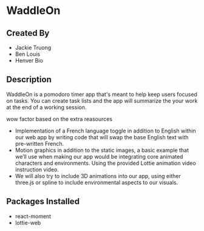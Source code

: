 # WaddleOn

## Created By
- Jackie Truong
- Ben Louis
- Henver Bio

## Description

WaddleOn is a pomodoro timer app that's meant to help keep users focused on tasks. You can create task lists and the app will summarize the your work at the end of a working session.

wow factor based on the extra reasources
- Implementation of a French language toggle in addition to English within our web app by writing code that will swap the base English text with pre-written French. 
- Motion graphics in addition to the static images, a basic example that we’ll use when making our app would be integrating core animated characters and environments. Using the provided Lottie animation video instruction video. 
- We will also try to include 3D animations into our app, using either three.js or spline to include environmental aspects to our visuals.  


## Packages Installed
- react-moment
- lottie-web